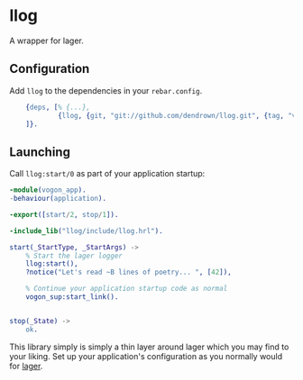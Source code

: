 llog
=====

A wrapper for lager.

Configuration
-------------

Add `llog` to the dependencies in your `rebar.config`.

```erlang
    {deps, [% {...},
            {llog, {git, "git://github.com/dendrown/llog.git", {tag, "v0.1.4"}}}
    ]}.

```

Launching
---------

Call `llog:start/0` as part of your application startup:

```erlang
-module(vogon_app).
-behaviour(application).

-export([start/2, stop/1]).

-include_lib("llog/include/llog.hrl").

start(_StartType, _StartArgs) -> 
    % Start the lager logger
    llog:start(),
    ?notice("Let's read ~B lines of poetry... ", [42]),

    % Continue your application startup code as normal
    vogon_sup:start_link().


stop(_State) -> 
    ok.
```

This library simply is simply a thin layer around lager which you may find to your liking. Set up your application's configuration as you normally would for [lager](https://github.com/erlang-lager/lager/blob/master/README.md).
